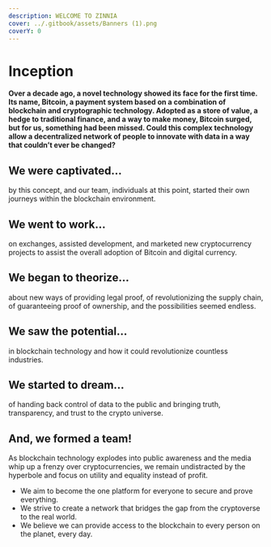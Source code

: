 ```yaml
---
description: WELCOME TO ZINNIA
cover: ../.gitbook/assets/Banners (1).png
coverY: 0
---
```


# Inception

**Over a decade ago, a novel technology showed its face for the first time. Its name, Bitcoin, a payment system based on a combination of blockchain and cryptographic technology. Adopted as a store of value, a hedge to traditional finance, and a way to make money, Bitcoin surged, but for us, something had been missed. Could this complex technology allow a decentralized network of people to innovate with data in a way that couldn’t ever be changed?**

## We were captivated…

by this concept, and our team, individuals at this point, started their own journeys within the blockchain environment.

## We went to work…

on exchanges, assisted development, and marketed new cryptocurrency projects to assist the overall adoption of Bitcoin and digital currency.

## We began to theorize…

about new ways of providing legal proof, of revolutionizing the supply chain, of guaranteeing proof of ownership, and the possibilities seemed endless.

## We saw the potential…

in blockchain technology and how it could revolutionize countless industries.

## We started to dream…

of handing back control of data to the public and bringing truth, transparency, and trust to the crypto universe.

## And, we formed a team!

As blockchain technology explodes into public awareness and the media whip up a frenzy over cryptocurrencies, we remain undistracted by the hyperbole and focus on utility and equality instead of profit.

* We aim to become the one platform for everyone to secure and prove everything.
* We strive to create a network that bridges the gap from the cryptoverse to the real world.
* We believe we can provide access to the blockchain to every person on the planet, every day.
